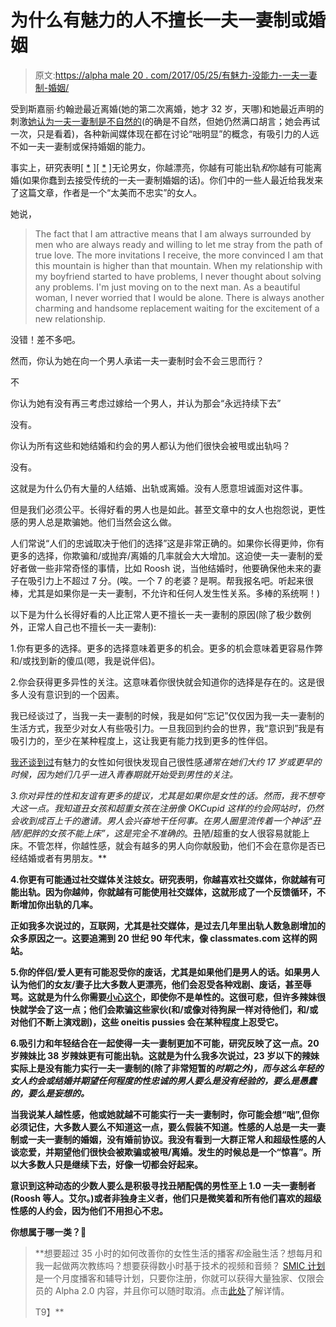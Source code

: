 # 为什么有魅力的人不擅长一夫一妻制或婚姻

> 原文:[https://alpha male 20 . com/2017/05/25/有魅力-没能力-一夫一妻制-婚姻/](https://alphamale20.com/2017/05/25/attractive-people-less-capable-monogamy-marriage/)

受到斯嘉丽·约翰逊最近离婚(她的第二次离婚，她才 32 岁，天哪)和她最近声明的刺激[她认为一夫一妻制是不自然的](http://www.vanityfair.com/style/2017/02/scarlett-johansson-marriage-and-monogamy)(的确是不自然，但她仍然满口胡言；她会再试一次，只是看着)，各种新闻媒体现在都在讨论“咄明显”的概念，有吸引力的人远不如一夫一妻制或保持婚姻的能力。

事实上，研究表明[ [*](https://www.aol.com/article/lifestyle/2017/03/20/harvard-study-shows-pretty-people-more-likely-to-divorce/21903351/) ][ [*](https://www.thetimes.co.uk/article/the-ugly-truth-beautiful-people-are-more-likely-to-divorce-9m3hcdn8n) ]无论男女，你越漂亮，你越有可能出轨*和*你越有可能离婚(如果你蠢到去接受传统的一夫一妻制婚姻的话)。你们中的一些人最近给我发来了这篇文章，作者是一个“太美而不忠实”的女人。

她说，

> The fact that I am attractive means that I am always surrounded by men who are always ready and willing to let me stray from the path of true love. The more invitations I receive, the more convinced I am that this mountain is higher than that mountain. When my relationship with my boyfriend started to have problems, I never thought about solving any problems. I'm just moving on to the next man. As a beautiful woman, I never worried that I would be alone. There is always another charming and handsome replacement waiting for the excitement of a new relationship.

没错！差不多吧。

然而，你认为她在向一个男人承诺一夫一妻制时会不会三思而行？

不

你认为她有没有再三考虑过嫁给一个男人，并认为那会“永远持续下去”

没有。

你认为所有这些和她结婚和约会的男人都认为他们很快会被甩或出轨吗？

没有。

这就是为什么仍有大量的人结婚、出轨或离婚。没有人愿意坦诚面对这件事。

但是我们必须公平。长得好看的男人也是如此。甚至文章中的女人也抱怨说，更性感的男人总是欺骗她。他们当然会这么做。

人们常说“人们的忠诚取决于他们的选择”这是非常正确的。如果你长得更帅，你有更多的选择，你欺骗和/或抛弃/离婚的几率就会大大增加。这迫使一夫一妻制的爱好者做一些非常奇怪的事情，比如 Roosh 说，当他结婚时，他要确保他未来的妻子在吸引力上不超过 7 分。(唉。一个 7 的老婆？是啊。帮我报名吧。听起来很棒，尤其是如果你是一夫一妻制，不允许和任何人发生性关系。多棒的系统啊！)

以下是为什么长得好看的人比正常人更不擅长一夫一妻制的原因(除了极少数例外，正常人自己也不擅长一夫一妻制):

1.你有更多的选择。更多的选择意味着更多的机会。更多的机会意味着更容易作弊和/或找到新的傻瓜(嗯，我是说伴侣)。

2.你会获得更多异性的关注。这意味着你很快就会知道你的选择是存在的。这是很多人没有意识到的一个因素。

我已经谈过了，当我一夫一妻制的时候，我是如何“忘记”仅仅因为我一夫一妻制的生活方式，我至少对女人有些吸引力。一旦我回到约会的世界，我“意识到”我是有吸引力的，至少在某种程度上，这让我更有能力找到更多的性伴侣。

[我还谈到过](https://blackdragonblog.com/2013/04/17/six-reasons-why-you-shouldnt-compliment-a-womans-appearance/)有魅力的女性如何很快发现自己很性感*通常在她们大约 17 岁或更早的时候，因为她们几乎一进入青春期就开始受到男性的关注。*

*3.你对异性的性和友谊有更多的提议，尤其是如果你是女性的话。然而，我不想夸大这一点。我知道丑女孩和超重女孩在注册像 OKCupid 这样的约会网站时，仍然会收到成百上千的邀请。男人会兴奋地干任何事。在男人圈里流传着一个神话“丑陋/肥胖的女孩不能上床”，这是完全不准确的*。丑陋/超重的女人很容易就能上床。不管怎样，你越性感，就会有越多的男人向你献殷勤，他们不会在意你是否已经结婚或者有男朋友。**

**4.你更有可能通过社交媒体关注妓女。研究表明，你越喜欢社交媒体，你就越有可能出轨。因为你越帅，你就越有可能使用社交媒体，这就形成了一个反馈循环，不断增加你出轨的几率。**

**正如我多次说过的，互联网，尤其是社交媒体，是过去几年里出轨人数急剧增加的众多原因之一。这要追溯到 20 世纪 90 年代末，像 classmates.com 这样的网站。**

**5.你的伴侣/爱人更有可能忍受你的废话，尤其是如果他们是男人的话。如果男人认为他们的女友/妻子比大多数人更漂亮，他们会忍受各种戏剧、废话，甚至辱骂。这就是为什么你需要[小心这个](https://blackdragonblog.com/2016/02/11/your-main-girl-should-never-be-your-hottest/)，即使你不是单性的。这很可悲，但许多辣妹很快就学会了这一点；他们会欺骗这些家伙(和/或像对待狗屎一样对待他们，和/或对他们不断上演戏剧)，这些 oneitis pussies 会在某种程度上忍受它。**

**6.吸引力和年轻结合在一起使得一夫一妻制更加不可能，研究反映了这一点。20 岁辣妹比 38 岁辣妹更有可能出轨。这就是为什么我多次说过，23 岁以下的辣妹实际上是没有能力实行一夫一妻制的(除了非常短暂的*时期之外)，而与这么年轻的女人约会或结婚并期望任何程度的性忠诚的男人要么是没有经验的，要么是愚蠢的，要么是妄想的。***

**当我说某人越性感，他或她就越不可能实行一夫一妻制时，你可能会想“咄”,但你必须记住，大多数人要么不知道这一点，要么假装不知道。性感的人总是一夫一妻制或一夫一妻制的婚姻，没有婚前协议。我没有看到一大群正常人和超级性感的人谈恋爱，并期望他们很快会被欺骗或被甩/离婚。发生的时候总是一个“惊喜”。所以大多数人只是继续下去，好像一切都会好起来。**

**意识到这种动态的少数人要么是积极寻找丑陋配偶的男性至上 1.0 一夫一妻制者(Roosh 等人。艾尔。)或者非独身主义者，他们只是微笑着和所有他们喜欢的超级性感的人约会，因为他们不用担心不忠。**

**你想属于哪一类？🙂**

> **想要超过 35 小时的如何改善你的女性生活的播客*和*金融生活？想每月和我一起做两次教练吗？想要获得数小时基于技术的视频和音频？ [SMIC 计划](https://alphamale20.kartra.com/page/vIL17)是一个月度播客和辅导计划，只要你注册，你就可以获得大量独家、仅限会员的 Alpha 2.0 内容，并且你可以随时取消。点击[此处](https://alphamale20.kartra.com/page/vIL17)了解详情。
> 
> T9】**